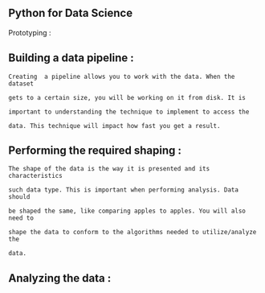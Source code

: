 ## Python for Data Science

Prototyping :

## Building a data pipeline :

	Creating  a pipeline allows you to work with the data. When the dataset

	gets to a certain size, you will be working on it from disk. It is 

	important to understanding the technique to implement to access the 

	data. This technique will impact how fast you get a result.


## Performing the required shaping :

	The shape of the data is the way it is presented and its characteristics 

	such data type. This is important when performing analysis. Data should

	be shaped the same, like comparing apples to apples. You will also need to 

	shape the data to conform to the algorithms needed to utilize/analyze the

	data. 


## Analyzing the data :


